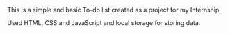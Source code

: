 This is a simple and basic To-do list created as a project for my Internship.

Used HTML, CSS and JavaScript and local storage for storing data.
